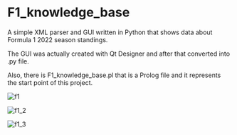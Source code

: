 # F1_knowledge_base
A simple XML parser and GUI written in Python that shows data about Formula 1 2022 season standings.

The GUI was actually created with Qt Designer and after that converted into .py file.

Also, there is F1_knowledge_base.pl that is a Prolog file and it represents the start point of this project. 

![f1](https://user-images.githubusercontent.com/62925188/231102998-737809e9-d86c-473c-a967-40b85da45268.jpg)


![f1_2](https://user-images.githubusercontent.com/62925188/231103031-3eb82cd0-0438-4acc-a653-1d7cafed2745.jpg)


![f1_3](https://user-images.githubusercontent.com/62925188/231103051-8bbace37-21e5-4169-a294-3f618eef783f.jpg)
